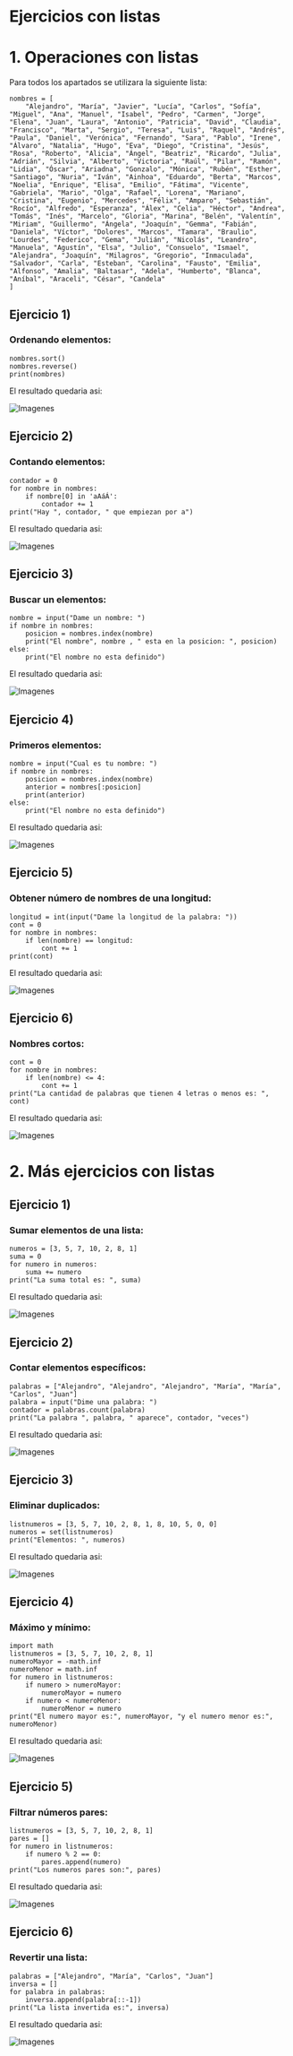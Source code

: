 # Ejercicios con listas
# 1. Operaciones con listas
Para todos los apartados se utilizara la siguiente lista:
```
nombres = [
    "Alejandro", "María", "Javier", "Lucía", "Carlos", "Sofía", "Miguel", "Ana", "Manuel", "Isabel", "Pedro", "Carmen", "Jorge", "Elena", "Juan", "Laura", "Antonio", "Patricia", "David", "Claudia", "Francisco", "Marta", "Sergio", "Teresa", "Luis", "Raquel", "Andrés", "Paula", "Daniel", "Verónica", "Fernando", "Sara", "Pablo", "Irene", "Álvaro", "Natalia", "Hugo", "Eva", "Diego", "Cristina", "Jesús", "Rosa", "Roberto", "Alicia", "Ángel", "Beatriz", "Ricardo", "Julia", "Adrián", "Silvia", "Alberto", "Victoria", "Raúl", "Pilar", "Ramón", "Lidia", "Óscar", "Ariadna", "Gonzalo", "Mónica", "Rubén", "Esther", "Santiago", "Nuria", "Iván", "Ainhoa", "Eduardo", "Berta", "Marcos", "Noelia", "Enrique", "Elisa", "Emilio", "Fátima", "Vicente", "Gabriela", "Mario", "Olga", "Rafael", "Lorena", "Mariano", "Cristina", "Eugenio", "Mercedes", "Félix", "Amparo", "Sebastián", "Rocío", "Alfredo", "Esperanza", "Álex", "Celia", "Héctor", "Andrea", "Tomás", "Inés", "Marcelo", "Gloria", "Marina", "Belén", "Valentín", "Miriam", "Guillermo", "Ángela", "Joaquín", "Gemma", "Fabián", "Daniela", "Víctor", "Dolores", "Marcos", "Tamara", "Braulio", "Lourdes", "Federico", "Gema", "Julián", "Nicolás", "Leandro", "Manuela", "Agustín", "Elsa", "Julio", "Consuelo", "Ismael", "Alejandra", "Joaquín", "Milagros", "Gregorio", "Inmaculada", "Salvador", "Carla", "Esteban", "Carolina", "Fausto", "Emilia", "Alfonso", "Amalia", "Baltasar", "Adela", "Humberto", "Blanca", "Aníbal", "Araceli", "César", "Candela"
]
```

## Ejercicio 1) 
### Ordenando elementos:
```
nombres.sort()
nombres.reverse()
print(nombres)
```
El resultado quedaria asi:

![Imagenes](./Imagenes/EjercicioListas1.1.png)

## Ejercicio 2) 
### Contando elementos:
```
contador = 0 
for nombre in nombres: 
    if nombre[0] in 'aAáÁ':
        contador += 1 
print("Hay ", contador, " que empiezan por a")
```
El resultado quedaria asi:

![Imagenes](./Imagenes/EjercicioListas1.2.png)

## Ejercicio 3) 
### Buscar un elementos:
```
nombre = input("Dame un nombre: ")
if nombre in nombres:
    posicion = nombres.index(nombre)
    print("El nombre", nombre , " esta en la posicion: ", posicion)
else:
    print("El nombre no esta definido")
```
El resultado quedaria asi:

![Imagenes](./Imagenes/EjercicioListas1.3.png)


## Ejercicio 4) 
### Primeros elementos:
```
nombre = input("Cual es tu nombre: ")
if nombre in nombres:
    posicion = nombres.index(nombre)
    anterior = nombres[:posicion]
    print(anterior)
else:
    print("El nombre no esta definido")
```
El resultado quedaria asi:

![Imagenes](./Imagenes/EjercicioListas1.4.png)

## Ejercicio 5) 
### Obtener número de nombres de una longitud:
```
longitud = int(input("Dame la longitud de la palabra: "))
cont = 0
for nombre in nombres:
    if len(nombre) == longitud:
        cont += 1
print(cont)
```
El resultado quedaria asi:

![Imagenes](./Imagenes/EjercicioListas1.5.png)

## Ejercicio 6) 
### Nombres cortos: 
```
cont = 0
for nombre in nombres:
    if len(nombre) <= 4:
        cont += 1
print("La cantidad de palabras que tienen 4 letras o menos es: ", cont)
```
El resultado quedaria asi:

![Imagenes](./Imagenes/EjercicioListas1.6.png)



# 2. Más ejercicios con listas

## Ejercicio 1)
### Sumar elementos de una lista:
```
numeros = [3, 5, 7, 10, 2, 8, 1]
suma = 0 
for numero in numeros: 
    suma += numero 
print("La suma total es: ", suma)
```
El resultado quedaria asi:

![Imagenes](./Imagenes/EjercicioListas2.1.png)

## Ejercicio 2) 
### Contar elementos específicos:
```
palabras = ["Alejandro", "Alejandro", "Alejandro", "María", "María", "Carlos", "Juan"]
palabra = input("Dime una palabra: ")
contador = palabras.count(palabra)
print("La palabra ", palabra, " aparece", contador, "veces")
```
El resultado quedaria asi:

![Imagenes](./Imagenes/EjercicioListas2.2.png)

## Ejercicio 3) 
### Eliminar duplicados:
```
listnumeros = [3, 5, 7, 10, 2, 8, 1, 8, 10, 5, 0, 0]
numeros = set(listnumeros) 
print("Elementos: ", numeros)
```
El resultado quedaria asi:

![Imagenes](./Imagenes/EjercicioListas2.3.png)

## Ejercicio 4) 
### Máximo y mínimo: 
```
import math
listnumeros = [3, 5, 7, 10, 2, 8, 1]
numeroMayor = -math.inf
numeroMenor = math.inf
for numero in listnumeros: 
    if numero > numeroMayor:
        numeroMayor = numero
    if numero < numeroMenor:
        numeroMenor = numero
print("El numero mayor es:", numeroMayor, "y el numero menor es:", numeroMenor)
```
El resultado quedaria asi:

![Imagenes](./Imagenes/EjercicioListas2.4.png)

## Ejercicio 5) 
### Filtrar números pares:
```
listnumeros = [3, 5, 7, 10, 2, 8, 1]
pares = []
for numero in listnumeros: 
    if numero % 2 == 0:
        pares.append(numero)
print("Los numeros pares son:", pares)
```
El resultado quedaria asi:

![Imagenes](./Imagenes/EjercicioListas2.5.png)

## Ejercicio 6) 
### Revertir una lista:
```
palabras = ["Alejandro", "María", "Carlos", "Juan"]
inversa = [] 
for palabra in palabras: 
    inversa.append(palabra[::-1]) 
print("La lista invertida es:", inversa)
```
El resultado quedaria asi:

![Imagenes](./Imagenes/EjercicioListas2.6.png)
